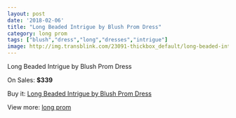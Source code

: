 ```yaml
---
layout: post
date: '2018-02-06'
title: "Long Beaded Intrigue by Blush Prom Dress"
category: long prom
tags: ["blush","dress","long","dresses","intrigue"]
image: http://img.transblink.com/23091-thickbox_default/long-beaded-intrigue-by-blush-prom-dress.jpg
---
```

Long Beaded Intrigue by Blush Prom Dress

On Sales: **$339**
<a href="https://www.transblink.com/en/long-prom/7324-long-beaded-intrigue-by-blush-prom-dress.html"><amp-img layout="responsive" width="600" height="600" src="//img.transblink.com/23091-thickbox_default/long-beaded-intrigue-by-blush-prom-dress.jpg" alt="Long Beaded Intrigue by Blush Prom Dress 0" /></a>
<a href="https://www.transblink.com/en/long-prom/7324-long-beaded-intrigue-by-blush-prom-dress.html"><amp-img layout="responsive" width="600" height="600" src="//img.transblink.com/23093-thickbox_default/long-beaded-intrigue-by-blush-prom-dress.jpg" alt="Long Beaded Intrigue by Blush Prom Dress 1" /></a>
<a href="https://www.transblink.com/en/long-prom/7324-long-beaded-intrigue-by-blush-prom-dress.html"><amp-img layout="responsive" width="600" height="600" src="//img.transblink.com/23092-thickbox_default/long-beaded-intrigue-by-blush-prom-dress.jpg" alt="Long Beaded Intrigue by Blush Prom Dress 2" /></a>

Buy it: [Long Beaded Intrigue by Blush Prom Dress](https://www.transblink.com/en/long-prom/7324-long-beaded-intrigue-by-blush-prom-dress.html "Long Beaded Intrigue by Blush Prom Dress")

View more: [long prom](https://www.transblink.com/en/58-long-prom "long prom")
